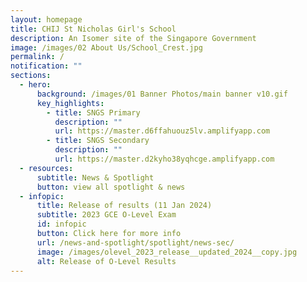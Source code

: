 ```yaml
---
layout: homepage
title: CHIJ St Nicholas Girl's School
description: An Isomer site of the Singapore Government
image: /images/02 About Us/School_Crest.jpg
permalink: /
notification: ""
sections:
  - hero:
      background: /images/01 Banner Photos/main banner v10.gif
      key_highlights:
        - title: SNGS Primary
          description: ""
          url: https://master.d6ffahuouz5lv.amplifyapp.com
        - title: SNGS Secondary
          description: ""
          url: https://master.d2kyho38yqhcge.amplifyapp.com
  - resources:
      subtitle: News & Spotlight
      button: view all spotlight & news
  - infopic:
      title: Release of results (11 Jan 2024)
      subtitle: 2023 GCE O-Level Exam
      id: infopic
      button: Click here for more info
      url: /news-and-spotlight/spotlight/news-sec/
      image: /images/olevel_2023_release__updated_2024__copy.jpg
      alt: Release of O-Level Results
---
```

